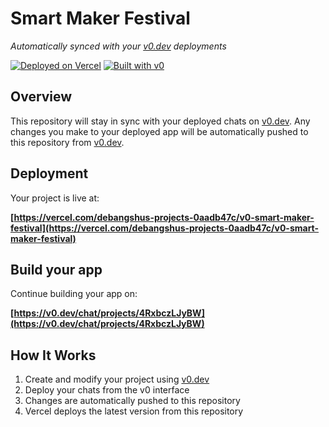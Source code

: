 # Smart Maker Festival

*Automatically synced with your [v0.dev](https://v0.dev) deployments*

[![Deployed on Vercel](https://img.shields.io/badge/Deployed%20on-Vercel-black?style=for-the-badge&logo=vercel)](https://vercel.com/debangshus-projects-0aadb47c/v0-smart-maker-festival)
[![Built with v0](https://img.shields.io/badge/Built%20with-v0.dev-black?style=for-the-badge)](https://v0.dev/chat/projects/4RxbczLJyBW)

## Overview

This repository will stay in sync with your deployed chats on [v0.dev](https://v0.dev).
Any changes you make to your deployed app will be automatically pushed to this repository from [v0.dev](https://v0.dev).

## Deployment

Your project is live at:

**[https://vercel.com/debangshus-projects-0aadb47c/v0-smart-maker-festival](https://vercel.com/debangshus-projects-0aadb47c/v0-smart-maker-festival)**

## Build your app

Continue building your app on:

**[https://v0.dev/chat/projects/4RxbczLJyBW](https://v0.dev/chat/projects/4RxbczLJyBW)**

## How It Works

1. Create and modify your project using [v0.dev](https://v0.dev)
2. Deploy your chats from the v0 interface
3. Changes are automatically pushed to this repository
4. Vercel deploys the latest version from this repository